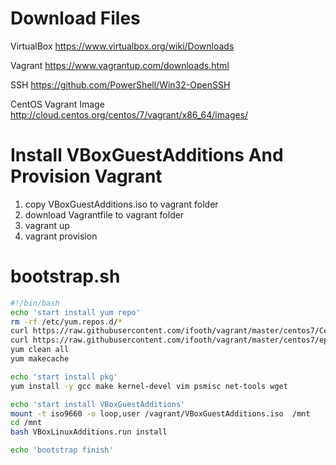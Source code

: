 Download Files
==================
VirtualBox https://www.virtualbox.org/wiki/Downloads

Vagrant https://www.vagrantup.com/downloads.html

SSH https://github.com/PowerShell/Win32-OpenSSH

CentOS Vagrant Image http://cloud.centos.org/centos/7/vagrant/x86_64/images/


Install VBoxGuestAdditions And Provision Vagrant
===========================
1. copy VBoxGuestAdditions.iso to vagrant folder
2. download Vagrantfile to vagrant folder
3. vagrant up
4. vagrant provision


bootstrap.sh
=================
```bash
#!/bin/bash
echo 'start install yum repo'
rm -rf /etc/yum.repos.d/*
curl https://raw.githubusercontent.com/ifooth/vagrant/master/centos7/Centos-7.repo > /etc/yum.repos.d/Centos-7.repo
curl https://raw.githubusercontent.com/ifooth/vagrant/master/centos7/epel.repo > /etc/yum.repos.d/epel.repo
yum clean all
yum makecache

echo 'start install pkg'
yum install -y gcc make kernel-devel vim psmisc net-tools wget

echo 'start install VBoxGuestAdditions'
mount -t iso9660 -o loop,user /vagrant/VBoxGuestAdditions.iso  /mnt
cd /mnt
bash VBoxLinuxAdditions.run install

echo 'bootstrap finish'
```

